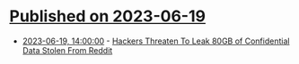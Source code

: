 # [Published on 2023-06-19](index.md)

* [2023-06-19, 14:00:00](https://it.slashdot.org/story/23/06/19/1332223/hackers-threaten-to-leak-80gb-of-confidential-data-stolen-from-reddit?utm_source=rss1.0mainlinkanon&utm_medium=feed) - [Hackers Threaten To Leak 80GB of Confidential Data Stolen From Reddit](https://it.slashdot.org/story/23/06/19/1332223/hackers-threaten-to-leak-80gb-of-confidential-data-stolen-from-reddit?utm_source=rss1.0mainlinkanon&utm_medium=feed)
